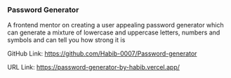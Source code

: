 ### Password Generator

A frontend mentor on creating a user appealing password generator which can generate a mixture of lowercase and uppercase letters, numbers and symbols and can tell you how strong it is

GitHub Link: https://github.com/Habib-0007/Password-generator

URL Link: https://password-generator-by-habib.vercel.app/
